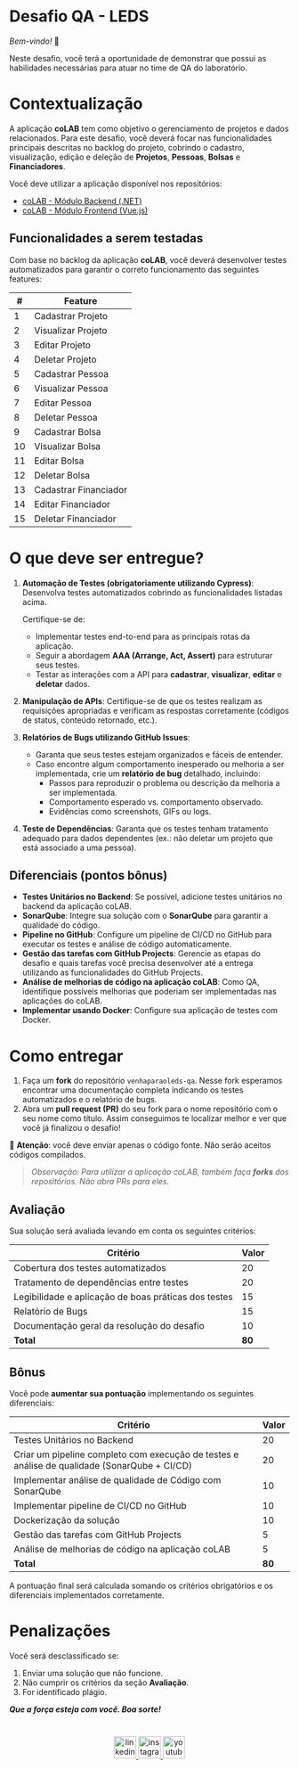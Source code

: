 # Desafio QA - LEDS
*Bem-vindo!* 👋

Neste desafio, você terá a oportunidade de demonstrar que possui as habilidades necessárias para atuar no time de QA do laboratório.

# Contextualização

A aplicação **coLAB** tem como objetivo o gerenciamento de projetos e dados relacionados. Para este desafio, você deverá focar nas funcionalidades principais descritas no backlog do projeto, cobrindo o cadastro, visualização, edição e deleção de **Projetos**, **Pessoas**, **Bolsas** e **Financiadores**.

Você deve utilizar a aplicação disponível nos repositórios:
- [coLAB - Módulo Backend (.NET)](https://github.com/sofialctv/coLAB)
- [coLAB - Módulo Frontend (Vue.js)](https://github.com/sofialctv/coLAB-frontend)

## Funcionalidades a serem testadas

Com base no backlog da aplicação **coLAB**, você deverá desenvolver testes automatizados para garantir o correto funcionamento das seguintes features:

| #  | Feature               |
|----|--------------------|
| 1  | Cadastrar Projeto  |
| 2  | Visualizar Projeto |
| 3  | Editar Projeto     |
| 4  | Deletar Projeto    |
| 5  | Cadastrar Pessoa   |
| 6  | Visualizar Pessoa  |
| 7  | Editar Pessoa      |
| 8  | Deletar Pessoa     |
| 9  | Cadastrar Bolsa    |
| 10 | Visualizar Bolsa   |
| 11 | Editar Bolsa       |
| 12 | Deletar Bolsa      |
| 13 | Cadastrar Financiador |
| 14 | Editar Financiador    |
| 15 | Deletar Financiador   |

# O que deve ser entregue?

1. **Automação de Testes (obrigatoriamente utilizando Cypress)**: Desenvolva testes automatizados cobrindo as funcionalidades listadas acima. 

    Certifique-se de:

   - Implementar testes end-to-end para as principais rotas da aplicação.
   - Seguir a abordagem **AAA (Arrange, Act, Assert)** para estruturar seus testes.
   - Testar as interações com a API para **cadastrar**, **visualizar**, **editar** e **deletar** dados.

2. **Manipulação de APIs**: Certifique-se de que os testes realizam as requisições apropriadas e verificam as respostas corretamente (códigos de status, conteúdo retornado, etc.).

3. **Relatórios de Bugs utilizando GitHub Issues**: 
   - Garanta que seus testes estejam organizados e fáceis de entender.
   - Caso encontre algum comportamento inesperado ou melhoria a ser implementada, crie um **relatório de bug** detalhado, incluindo:
     - Passos para reproduzir o problema ou descrição da melhoria a ser implementada.
     - Comportamento esperado vs. comportamento observado.
     - Evidências como screenshots, GIFs ou logs.

4. **Teste de Dependências**: Garanta que os testes tenham tratamento adequado para dados dependentes (ex.: não deletar um projeto que está associado a uma pessoa).

## Diferenciais (pontos bônus)

- **Testes Unitários no Backend**: Se possível, adicione testes unitários no backend da aplicação coLAB.
- **SonarQube**: Integre sua solução com o **SonarQube** para garantir a qualidade do código.
- **Pipeline no GitHub**: Configure um pipeline de CI/CD no GitHub para executar os testes e análise de código automaticamente.
- **Gestão das tarefas com GitHub Projects**: Gerencie as etapas do desafio e quais tarefas você precisa desenvolver até a entrega utilizando as funcionalidades do GitHub Projects. 
- **Análise de melhorias de código na aplicação coLAB**: Como QA, identifique possíveis melhorias que poderiam ser implementadas nas aplicações do coLAB.
- **Implementar usando Docker**: Configure sua aplicação de testes com Docker. 

# Como entregar
1. Faça um **fork** do repositório `venhaparaoleds-qa`. Nesse fork esperamos encontrar uma documentação completa indicando os testes automatizados e o relatório de bugs.
2. Abra um **pull request (PR)** do seu fork para o nome repositório com o seu nome como título. Assim conseguimos te localizar melhor e ver que você já finalizou o desafio!

🚨 **Atenção**: você deve enviar apenas o código fonte. Não serão aceitos códigos compilados.

>  *Observação: Para utilizar a aplicação coLAB, também faça **forks** dos repositórios. Não abra PRs para eles.*

## Avaliação

Sua solução será avaliada levando em conta os seguintes critérios:

| Critério                                             | Valor  |
|------------------------------------------------------|--------|
| Cobertura dos testes automatizados                   | 20     |
| Tratamento de dependências entre testes              | 20     |
| Legibilidade e aplicação de boas práticas dos testes | 15     |
| Relatório de Bugs                                    | 15     |
| Documentação geral da resolução do desafio           | 10     |
| **Total**                                            | **80** |


## Bônus
Você pode **aumentar sua pontuação** implementando os seguintes diferenciais:

| Critério                                                                                     | Valor  |
|----------------------------------------------------------------------------------------------|--------|
| Testes Unitários no Backend                                                                  | 20     |
| Criar um pipeline completo com execução de testes e análise de qualidade (SonarQube + CI/CD) | 20     |
| Implementar análise de qualidade de Código com SonarQube                                     | 10     |
| Implementar pipeline de CI/CD no GitHub                                                      | 10     |
| Dockerização da solução                                                                      | 10     |
| Gestão das tarefas com GitHub Projects                                                       | 5      |
| Análise de melhorias de código na aplicação coLAB                                            | 5      |
| **Total**                                                                                    | **80** |


A pontuação final será calculada somando os critérios obrigatórios e os diferenciais implementados corretamente.

# Penalizações

Você será desclassificado se:

1. Enviar uma solução que não funcione.
2. Não cumprir os critérios da seção **Avaliação**.
3. For identificado plágio.
   
***Que a força esteja com você. Boa sorte!***

<div align="left">
</div>

###

<br clear="both">

<div align="center">
  <a href="https://www.linkedin.com/school/ledsifes" target="_blank">
    <img src="https://img.shields.io/static/v1?message=LinkedIn&logo=linkedin&label=&color=0077B5&logoColor=white&labelColor=&style=for-the-badge" height="40" alt="linkedin logo"  />
  </a>
  <a href="https://www.instagram.com/ledsifes/" target="_blank">
    <img src="https://img.shields.io/static/v1?message=Instagram&logo=instagram&label=&color=E4405F&logoColor=white&labelColor=&style=for-the-badge" height="40" alt="instagram logo"  />
  </a>
  <a href="https://www.youtube.com/@ledsifes/?sub_confirmation=1" target="_blank">
    <img src="https://img.shields.io/static/v1?message=Youtube&logo=youtube&label=&color=FF0000&logoColor=white&labelColor=&style=for-the-badge" height="40" alt="youtube logo"  />
  </a>
</div>

###
